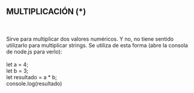 <h2>MULTIPLICACIÓN (*)</h2>
<br>
<br>
Sirve para multiplicar dos valores numéricos. Y no, no tiene sentido utilizarlo para multiplicar strings. Se utiliza de esta forma (abre la consola de node.js para verlo):
<br>
<br>
let a = 4;
<br>
let b = 3;
<br>
let resultado = a * b;
<br>
console.log(resultado)